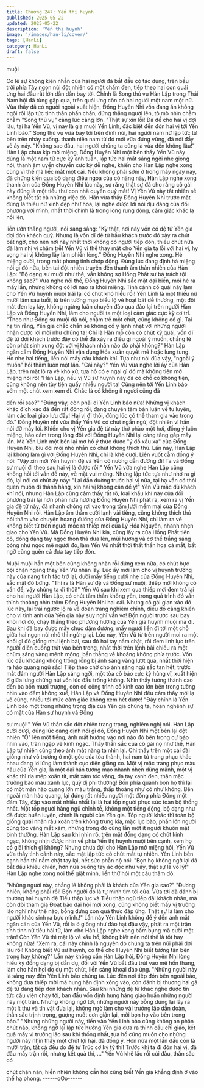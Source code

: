 ```yaml
---
title: Chương 247: Yến thị huynh
published: 2025-05-22
updated: 2025-05-22
description: 'Yến thị huynh'
image: '/images/han-li/cover/'
tags: [HanLi]
category: HanLi
draft: false
---
```


muội

Có lẽ sự không kiên nhẫn của hai người đã bắt đầu có tác dụng,
trên bầu trời phía Tây ngọn núi đột nhiên có một chấm đen, tiếp
theo hai con quái ưng hai đầu rất lớn dần dần bay tới. Chính là
Song thủ vụ Hàn Lập trong Thái Nam hội đã từng gặp qua, trên
quái ưng còn có hai người một nam một nữ.
Vừa thấy đã có người ngoài xuất hiện, Đổng Huyên Nhi vốn đang
ăn không ngồi rồi lập tức tinh thần phấn chấn, đứng thẳng người
lên, tò mò nhìn chằm chằm "Song thủ vụ" càng lúc càng lớn.
"Thật sự xin lỗi! Đã để cho hai vị đợi lâu, tại hạ Yến Vũ, vị này là
gia muội Yến Linh, đặc biệt đến đón hai vị tới Yến Linh bảo." Song
thủ vụ vừa bay tới trên đỉnh núi, hai người nam nữ lập tức từ bên
trên nhảy xuống. thanh niên nam tử đó mới vừa đứng vững, đã
nói đầy vẻ áy náy.
"Không sao đâu, hai người chúng ta cũng là vừa đến không lâu!"
Hàn Lập chưa kịp mở miệng, Đổng Huyên Nhi một bên thấy Yến
Vũ này đúng là một nam tử cực kỳ anh tuấn, lập tức hai mắt sáng
ngời nhẹ giọng nói, thanh âm uyển chuyển cực kỳ dễ nghe, khiến
cho Hàn Lập nghe xong cũng vì thế mà liếc mắt một cái.
Nếu không phải sớm ở trong mấy ngày nay, đã chứng kiến qua
bộ dạng điêu ngoa của cô nàng này, Hàn Lập nghe xong thanh
âm của Đổng Huyên Nhi lúc này, sợ rằng thật sự đã cho rằng cô
gái này đúng là một tiểu thư con nhà quyền quý mất!
Vị Yến Vũ này tất nhiên sẽ không biết tất cả những việc đó. Hắn
vừa thấy Đổng Huyên Nhi trước mắt đúng là thiếu nữ xinh đẹp
như hoa, lại nghe được lời nói dịu dàng của đối phương với mình,
nhất thời chính là trong lòng rung động, cảm giác khác lạ nổi lên,

liền ưỡn thẳng người, nói sang sảng:
"Kỳ thật, nơi này vốn có đệ tử Yến gia đợi đón khách quý. Nhưng
là vốn dĩ đệ tử hầu khách trước đó xảy ra chút bất ngờ, cho nên
nơi này nhất thời không có người tiếp đón, thiếu chút nữa đã làm
nhị vị chậm trễ! Yến Vũ vì thế thay mặt cho Yến gia tạ lỗi với hai
vị, hy vọng hai vị không lấy làm phiền lòng."
Đổng Huyên Nhi nghe xong. Hé miệng cười, trong mắt phong tình
chớp động. Đúng lúc đang định há miệng nói gì đó nữa, bên tai
đột nhiên truyền đến thanh âm thản nhiên của Hàn Lập:
"Bộ dạng sư muội như thế, vẫn không sợ Hồng Phất sư bá trách
tội không sao?"
Vừa nghe nói thế, Đổng Huyên Nhi sắc mặt đại biến, môi hé ra
mấy lần, nhưng không có lời nào ra khỏi miệng. Tình cảnh cổ
quái này làm cho Yến Vũ huynh muội trái lại có chút khó hiểu rồi!
Yến Linh là một thiếu nữ mười lăm sáu tuổi, từ trên tướng mạo
biểu lộ vẻ hoạt bát dễ thương, một đôi mắt đen lay láy, không
ngừng luân chuyển đảo qua đảo lại trên người Hàn Lập và Đổng
Huyên Nhi, làm cho người ta một loại cảm giác cực kỳ cơ trí.
"Theo như Đổng sư muội đã nói, chậm trễ một chút, cũng không
có gì. Tại hạ tin rằng, Yến gia chắc chắn sẽ không cố ý lạnh nhạt
với những người nhận được lời mời như chúng ta! Chỉ là Hàn mỗ
còn có chút kỳ quái, vốn dĩ đệ tử đợi khách trước đây có thể đã
xảy ra điều gì ngoài ý muốn, chẳng lẽ còn phát sinh xung đột với
vị khách nhân nào đó phải không?" Hàn Lập ngăn cấm Đổng
Huyên Nhi vận dụng Hóa xuân quyết mê hoặc lung tung. Ho nhẹ
hai tiếng, liền nói mấy câu khách khí. Tựa như nói đùa vậy, "ngoài
ý muốn" hỏi thăm luôn một lần.
"Cái.này?" Yến Vũ vừa nghe lời ấy của Hàn Lập, trên mặt lộ ra vẻ
khó xử, tựa hồ có e ngại gì đó mà không tiện mở miệng nói rõ!
"Hàn Lập, nếu vị Vũ sư huynh này đã có chỗ có không tiện, cũng
không nên tùy tiện quấy nhiễu người ta! Cũng nên tới Yến Linh
bảo sớm một chút xem xem đi. Chắc là có không ít người cũng đã

đến rồi sao?"
"Đúng vậy, còn phải đi Yến Linh bảo nữa! Những vị khách khác
đích xác đã đến rất đông rồi, đang chuyên tâm bàn luận về tu
luyện, làm các loại giao lưu đấy! Hai vị đi thôi, đúng lúc có thể
tham gia vào trong đó."
Đổng Huyên nhi vừa thấy Yến Vũ có chút ngần ngừ, đột nhiên vì
hắn nói đỡ mấy lời. Khiến cho vị Yến gia đệ tử này thở phào một
hơi, đồng ý luôn miệng, hảo cảm trong lòng đối với Đổng Huyên
Nhi lại càng tăng gấp mấy lần. Mà Yến Linh một bên lại mơ hồ ý
thức được "ý đồ xấu xa" của Đổng Huyên Nhi, bĩu đôi môi nhỏ
nhắn có chút không thích thú.
Lần này, Hàn Lập lại không làm gì với Đổng Huyên Nhi, chỉ là khẽ
cười. Liền vuốt cằm đồng ý nói:
"Vậy xin mời Yến huynh đệ và Yến cô nương dẫn đường đi! Ta và
Đổng sư muội đi theo sau hai vị là được rồi!"
Yến Vũ vừa nghe Hàn Lập cũng không hỏi tới vấn đề này, vẻ mặt
vui mừng. Nhưng lập tức tựa như nhớ ra gì đó, lại nói có chút áy
náy:
"Lại dẫn đường trước hai vị nữa, tại hạ vẫn có thói quen muốn đi
thành hàng, xin hai vị không cần để ý!"
Yến Vũ mặc dù khách khí nói, nhưng Hàn Lập cũng cảm thấy rất
rõ, loại khẩu khí này của đối phương trái lại hơn phân nửa hướng
Đổng Huyên Nhi phát ra, xem ra vị Yến gia đệ tử này, đã nhanh
chóng rơi vào trong tấm lưới mềm mại của Đổng Huyên Nhi rồi.
Hàn Lập âm thầm cười lạnh vài tiếng, cũng không thích thú hỏi
thăm vào chuyện hoang đường của Đổng Huyên Nhi, chỉ làm ra
vẻ không biết từ trên người móc ra thiếp mời của Lý Hóa Nguyên,
nhanh nhẹn giao cho Yến Vũ. Mà Đổng Huyên Nhi kia, cũng lấy
ra của Hồng Phất tiên cô, đồng dạng tay ngọc thon thả đưa lên,
mùi hương và cơ thể trắng sáng bóng như ngọc mê người đó,
làm Yến Vũ nhất thời thất thần hoa cả mắt, bất ngờ cũng quên cả
đưa tay tiếp đón.

Muội muội hắn một bên cũng không nhàn rỗi đứng xem nữa, có
chút bực bội chặn ngang thay Yến Vũ nhận lấy. Lúc ấy mới làm
cho vị huynh trưởng này của nàng tỉnh táo trở lại, dưới mấy tiếng
cười nhẹ của Đổng Huyên Nhi, sắc mặt đỏ bừng.
"Thì ra là Hàn sư đệ và Đổng sư muội, thiếp mời không có vấn đề,
vậy chúng ta đi thôi!"
Yến Vũ sau khi xem qua thiếp mời đem trả lại cho hai người Hàn
Lập, có chút tâm thần không yên, trong quá trình đó vẫn thỉnh
thoảng nhìn trộm Đổng Huyên Nhi hai cái. Nhưng cô gái gian xảo
đó lúc này, lại trái ngược lộ ra vẻ đoan trang nghiêm chỉnh, điều
đó càng khiến cho vị tinh anh của Yến gia này suy nghĩ vẩn vơ!
Bốn người trước sau bay khỏi nơi đó, chạy thẳng theo phương
hướng của Yến gia huynh muội mà đi.
Sau khi đã bay được mấy chục dặm đường, mấy người liền đi tới
một chỗ giữa hai ngọn núi nhỏ thì ngừng lại.
Lúc này, Yến Vũ từ trên người moi ra một khối gì đó giống như
lệnh bài, sau đó hai tay nắm chặt, rồi đem linh lực trên người điên
cuồng trút vào bên trong, nhất thời trên lệnh bài chiếu ra một
chùm sáng vàng mênh mông, bắn thẳng về khoảng không phía
trước.
Vốn lúc đầu khoảng không trống rỗng bị ánh sáng vàng lướt qua,
nhất thời hiện ra hào quang ngũ sắc! Tiếp theo chờ cho ánh sáng
ngũ sắc tan hết, trước mắt đám người Hàn Lập sáng ngời, một
tòa cổ bảo cực kỳ hùng vĩ, xuất hiện ở giữa lưng chừng núi vốn
lúc đầu trống không.
Nhìn thấy tường thành cao đến ba bốn mươi trượng, còn có công
trình cổ kính cao lớn bên trong tường nhìn vào đếm không xuể,
Hàn Lập và Đổng Huyên Nhi đều cảm thấy mới lạ vô cùng, nhiều
tới mức cảm giác không xem hết được!
"Đây chính là Yến Linh bảo một trong những trọng địa của Yến
gia chúng ta, hoan nghênh sự có mặt của Hàn sư huynh và Đổng

sư muội!" Yến Vũ thần sắc đột nhiên trang trọng, nghiêm nghị nói.
Hàn Lập cười cười, đúng lúc đang định nói gì đó, Đổng Huyên
Nhi một bên lại đột nhiên "Ồ" lên một tiếng, ánh mắt hướng vào
nơi nào đó bên trong cự bảo nhìn vào, tràn ngập vẻ kinh ngạc.
Thấy thần sắc của cô gái nọ như thế, Hàn Lập tự nhiên cũng theo
ánh mắt nàng ta nhìn lại.
Chỉ thấy trên một cái đài giống như võ trường ở một góc của tòa
thành, hai nam tử trang phục khác nhau đang lơ lửng làm thành
cục diện giằng co. Một vị mặc trang phục màu nâu của Yến gia, là
một đại hán tướng mạo nhanh nhẹn dũng mãnh, một vị khác thì
ria mép xoăn tít, mắt xám tóc vàng, da tay xanh đen, thân mặc
trường bào màu xanh lục, quỷ dị phi thường!
Bốn phía quanh bọn họ thì lại có một màn hào quang lớn màu
trắng, thấp thoáng như có như không. Bên ngoài màn hào quang,
lại đứng rất nhiều người một đống phía Đông một đám Tây, đập
vào mắt nhiều nhất lại là hai tốp người phục sức toàn bộ thống
nhất. Một tốp người hàng ngũ chỉnh tề, không một tiếng động, bộ
dạng như đã được huấn luyện, chính là người của Yến gia. Tốp
người khác thì toàn bộ giống quái nhân râu xoăn trên không trung
kia, mặc lục bào, phần lớn người cũng tóc vàng mắt xám, nhưng
trong đó cũng lẫn một ít người khuôn mặt bình thường.
Hàn Lập sau khi nhìn rõ, trên mặt đồng dạng có chút kinh ngạc,
không nhịn được nhìn về phía Yến thị huynh muội bên cạnh, xem
họ có giải thích gì không?
Nhưng chưa đợi cho Hàn Lập mở miệng hỏi, Yến Vũ vừa thấy
tình cảnh này, sắc mặt lập tức có chút mất tự nhiên. Yến Linh bên
cạnh hắn thì nắm chặt tay lại, hết sức phẫn nộ nói:
"Bọn họ không ngờ lại đã bắt đầu khiêu chiến, hơn nữa xuống tay
ác độc như vậy, thật sự là vô lý!"
Hàn Lập nghe xong nói thế giật mình, liền thử hỏi một câu thăm
dò:

"Những người này, chẳng lẽ không phải là khách của Yến gia
sao?"
"Đương nhiên, không phải rồi! Bọn người đó là tự mình tìm tới
cửa. Vừa tới đã đánh bị thương hai huynh đệ Tiểu thập lục và
Tiểu thập ngũ tiếp đãi khách nhân, mà còn đòi tham gia Đoạt bảo
đại hội mới xong, cũng không biết mấy vị trưởng lão nghĩ như thế
nào, bỗng dưng còn quả thực đáp ứng. Thật sự là làm cho người
khác sinh ra bực mình.!"
Lần này Yến Linh không để ý đến ánh mắt ngăn cản của Yến Vũ,
rồi la ó giống như đảo hạt đậu vậy, phát ra một trận tính tình nữ
tiểu hài tử, làm cho Hàn Lập nghe xong bấm bụng mà cười một
trận! Còn Yến Vũ thì mặt lộ vẻ xấu hổ, không biết nên nói thế là
tốt hay không nữa!
"Xem ra, cái này chính là nguyên do chúng ta trên núi phải đợi lâu
rồi! Không biết Vũ sư huynh, có thể cho Huyên Nhi biết tường tận
bên trong hay không?" Lần này không cần Hàn Lập hỏi, Đổng
Huyên Nhi lòng hiếu kỳ đồng dạng bị dẫn dụ, đối với Yến Vũ bắt
đầu trút vào mê hồn thang, làm cho hắn hơi do dự một chút, liền
sảng khoái đáp ứng.
"Những người này là sáng nay đến Yến Linh bảo chúng ta. Lúc
đến nơi tiếp đón bên ngoài bảo, không đưa thiếp mời mà hung
hãn định xông vào, còn đánh bị thương hai gã đệ tử đang tiếp đón
khách nhân. Sau khi những đệ tử khác nghe được tin tức cầu viện
chạy tới, ban đầu vốn định hung hăng giáo huấn những người này
một trận. Nhưng không ngờ tới, những người này bỗng dưng lại
lấy ra một ít thư và tín vật đưa lại, không ngờ làm cho vài trưởng
lão dẫn đoàn, thần sắc trịnh trọng, gượng nuốt cơn giận lại, mời
bọn họ vào bên trong bảo."
"Nhưng những người này, tiến vào Yến Linh bảo cũng không an
phận chút nào, không ngờ lại lập tức hướng Yến gia đưa ra thỉnh
cầu chỉ giáo, kết quả mấy vị trưởng lão sau khi thống nhất, tựa hồ
cũng muốn cho những người này nhìn thấy một chút lợi hại, đã
đồng ý. Hơn nữa một lần đấu còn là mười trận, tất cả đều do đệ
tử Trúc cơ kỳ tỷ thí! Trước khi ta đi đón hai vị, đã đấu mấy trận rồi,
nhưng kết quả thì, …" Yến Vũ khẽ lắc rồi cúi đầu, thần sắc có

chút chán nản, hiển nhiên không cần hỏi cũng biết Yến gia khẳng
định ở vào thế hạ phong.
------oOo------
